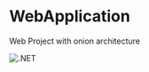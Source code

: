 # WebApplication
Web Project with onion architecture


![.NET](https://github.com/ziedbenazzouna/WebApplication/workflows/.NET/badge.svg)